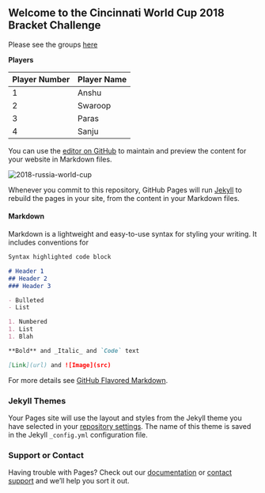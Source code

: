 ﻿## Welcome to the Cincinnati World Cup 2018 Bracket Challenge
 
Please see the groups [here](https://www.google.com/search?{google:acceptedSuggestion}oq=world+cup+groups&sourceid=chrome&ie=UTF-8&q=world+cup+groups#sie=lg;/m/06qjc4;2;/m/030q7;st;fp;1)

**Players**

| Player Number   | Player Name |
| ------------- | ------------- |
| 1  | Anshu |
| 2  | Swaroop  |
| 3  | Paras |
| 4  | Sanju  |

You can use the [editor on GitHub](https://github.com/breadfan18/breadfan18.github.io/edit/master/README.md) to maintain and preview the content for your website in Markdown files.

![2018-russia-world-cup](https://user-images.githubusercontent.com/38883585/39485013-88f0cc42-4d45-11e8-9def-5795b87ae294.jpg)

Whenever you commit to this repository, GitHub Pages will run [Jekyll](https://jekyllrb.com/) to rebuild the pages in your site, from the content in your Markdown files.

#### Markdown

Markdown is a lightweight and easy-to-use syntax for styling your writing. It includes conventions for

```markdown
Syntax highlighted code block

# Header 1
## Header 2
### Header 3

- Bulleted
- List

1. Numbered
1. List
1. Blah

**Bold** and _Italic_ and `Code` text

[Link](url) and ![Image](src)
```

For more details see [GitHub Flavored Markdown](https://guides.github.com/features/mastering-markdown/).

### Jekyll Themes

Your Pages site will use the layout and styles from the Jekyll theme you have selected in your [repository settings](https://github.com/breadfan18/breadfan18.github.io/settings). The name of this theme is saved in the Jekyll `_config.yml` configuration file.

### Support or Contact

Having trouble with Pages? Check out our [documentation](https://help.github.com/categories/github-pages-basics/) or [contact support](https://github.com/contact) and we’ll help you sort it out.
